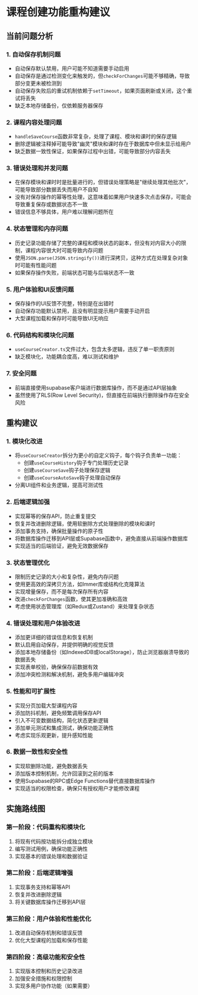 # 课程创建功能重构建议

## 当前问题分析

### 1. 自动保存机制问题
- 自动保存默认禁用，用户可能不知道需要手动启用
- 自动保存是通过检测变化来触发的，但`checkForChanges`可能不够精确，导致部分变更未被检测到
- 自动保存失败后的重试机制依赖于`setTimeout`，如果页面刷新或关闭，这个重试将丢失
- 缺乏本地存储备份，仅依赖服务器保存

### 2. 课程内容处理问题
- `handleSaveCourse`函数非常复杂，处理了课程、模块和课时的保存逻辑
- 删除逻辑被注释掉可能导致"幽灵"模块和课时存在于数据库中但未显示给用户
- 缺乏数据一致性保证，如果保存过程中出错，可能导致部分内容丢失

### 3. 错误处理和并发问题
- 在保存模块和课时时是批量进行的，但错误处理策略是"继续处理其他批次"，可能导致部分数据丢失而用户不自知
- 没有对保存操作的幂等性处理，这意味着如果用户快速多次点击保存，可能会导致重复保存或数据状态不一致
- 错误信息不够具体，用户难以理解问题所在

### 4. 状态管理和内存问题
- 历史记录功能存储了完整的课程和模块状态的副本，但没有对内容大小的限制，课程内容很大时可能导致内存问题
- 使用`JSON.parse(JSON.stringify())`进行深拷贝，这种方式在处理复杂对象时可能有性能问题
- 如果保存操作失败，前端状态可能与后端状态不一致

### 5. 用户体验和UI反馈问题
- 保存操作的UI反馈不完整，特别是在出错时
- 自动保存功能默认禁用，且没有明显提示用户需要手动开启
- 大型课程加载和保存时可能导致UI无响应

### 6. 代码结构和模块化问题
- `useCourseCreator.ts`文件过大，包含太多逻辑，违反了单一职责原则
- 缺乏模块化，功能耦合度高，难以测试和维护

### 7. 安全问题
- 前端直接使用supabase客户端进行数据库操作，而不是通过API层抽象
- 虽然使用了RLS(Row Level Security)，但直接在前端执行删除操作存在安全风险

## 重构建议

### 1. 模块化改进
- 将`useCourseCreator`拆分为更小的自定义钩子，每个钩子负责单一功能：
  - 创建`useCourseHistory`钩子专门处理历史记录
  - 创建`useCourseSave`钩子处理保存逻辑
  - 创建`useCourseAutoSave`钩子处理自动保存
- 分离UI组件和业务逻辑，提高可测试性

### 2. 后端逻辑加强
- 实现幂等的保存API，防止重复提交
- 恢复并改进删除逻辑，使用软删除方式处理删除的模块和课时
- 添加事务支持，确保批量操作的原子性
- 将数据库操作迁移到API层或Supabase函数中，避免直接从前端操作数据库
- 实现适当的后端验证，避免无效数据保存

### 3. 状态管理优化
- 限制历史记录的大小和复杂性，避免内存问题
- 使用更高效的深拷贝方法，如Immer库或结构化克隆算法
- 实现增量保存，而不是每次保存所有内容
- 改进`checkForChanges`函数，使其更加准确和高效
- 考虑使用状态管理库（如Redux或Zustand）来处理复杂状态

### 4. 错误处理和用户体验改进
- 添加更详细的错误信息和恢复机制
- 默认启用自动保存，并提供明确的视觉反馈
- 添加本地存储备份（如IndexedDB或localStorage），防止浏览器崩溃导致的数据丢失
- 实现表单校验，确保保存前数据有效
- 添加冲突检测和解决机制，避免多用户编辑冲突

### 5. 性能和可扩展性
- 实现分页加载大型课程内容
- 添加防抖机制，避免频繁调用保存API
- 引入不可变数据结构，简化状态更新逻辑
- 添加单元测试和集成测试，确保功能正确性
- 考虑实现乐观更新，提升感知性能

### 6. 数据一致性和安全性
- 实现软删除功能，避免数据丢失
- 添加版本控制机制，允许回滚到之前的版本
- 使用Supabase的RPC或Edge Functions替代直接数据库操作
- 实现适当的权限检查，确保只有授权用户才能修改课程

## 实施路线图

### 第一阶段：代码重构和模块化
1. 将现有代码按功能拆分成独立模块
2. 编写测试用例，确保功能正确性
3. 实现基本的错误处理和数据验证

### 第二阶段：后端逻辑增强
1. 实现事务支持和幂等API
2. 恢复并改进删除逻辑
3. 将关键数据库操作迁移到API层

### 第三阶段：用户体验和性能优化
1. 改进自动保存机制和错误反馈
2. 优化大型课程的加载和保存性能

### 第四阶段：高级功能和安全性
1. 实现版本控制和历史记录改进
2. 加强安全措施和权限控制
3. 实现多用户协作功能（如果需要）
